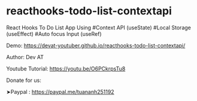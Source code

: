 # reacthooks-todo-list-contextapi
React Hooks To Do List App Using 
#Context API (useState)
#Local Storage (useEffect)
#Auto focus Input (useRef)

Demo: https://devat-youtuber.github.io/reacthooks-todo-list-contextapi/

Author: Dev AT

Youtube Tutorial: https://youtu.be/O6PCkrpsTu8

Donate for us:

➤Paypal : https://paypal.me/tuananh251192
